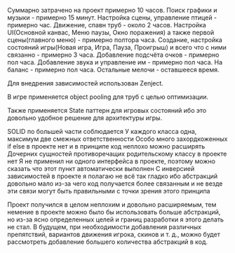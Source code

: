 Суммарно затрачено на проект примерно 10 часов.
  Поиск графики и музыки - примерно 15 минут.
  Настройка сцены, управление птицей - примерно час.
  Движение, спавн труб - около 2 часов.
  Настройка UI(Основной канвас, Меню паузы, Окно поражения) а также первой сцены(главного меню) - примерно полтора часа.
  Создание, настройка состояний игры(Новая игра, Игра, Пауза, Проигрыш) и всего что с ними связанно - примерно 3 часа.
  Добавление подсчёта очков - примерно пол часа.
  Добавление звука и управление им - примерно пол часа.
  На баланс - примерно пол часа.
  Остальные мелочи - оставшееся время.


Для внедрения зависимостей использован Zenject.

В игре применяется object pooling для труб с целью оптимизации.

Также применяется State паттерн для игровых состояний ибо это довольно удобное решение для архитектуры игры.

SOLID по большей части соблюдается
  У каждого класса одна, максимум две смежных ответственности
  Особо много захордкоженных if else в проекте нет и в принципе код неплохо можно расширять
  Дочерних сущностей противоречащих родительскому классу в проекте нет
  Я не применил ни одного интерфейса в проекте, поэтому можно сказать что этот пункт автоматически выполнен
  С инверсией зависимостей в проекте я полагаю не всё так гладко ибо абстракций довольно мало из-за чего код получается более связанным и не везде эти связи могут быть правильными с точки зрения этого принципа

Проект получился в целом неплохим и довольно расширяемым, тем немение в проекте можно было бы использовать больше абстракций, но из-за ясно определенных целей и границ разработки я этого делать не стал. 
В будущем, при необходимости добавления различных препятствий, вариантов движения игрока, скинов и т. д., можно будет рассмотреть добавление большего количества абстракций в код.
